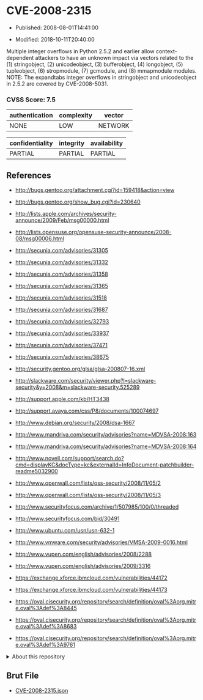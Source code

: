 # CVE-2008-2315

- Published: 2008-08-01T14:41:00

- Modified: 2018-10-11T20:40:00

Multiple integer overflows in Python 2.5.2 and earlier allow context-dependent attackers to have an unknown impact via vectors related to the (1) stringobject, (2) unicodeobject, (3) bufferobject, (4) longobject, (5) tupleobject, (6) stropmodule, (7) gcmodule, and (8) mmapmodule modules.  NOTE: The expandtabs integer overflows in stringobject and unicodeobject in 2.5.2 are covered by CVE-2008-5031.

### CVSS Score: **7.5**

| authentication | complexity | vector |
| --- | --- | --- |
| NONE | LOW | NETWORK |

| confidentiality | integrity | availability |
| --- | --- | --- |
| PARTIAL | PARTIAL | PARTIAL |

## References

* http://bugs.gentoo.org/attachment.cgi?id=159418&action=view

* http://bugs.gentoo.org/show_bug.cgi?id=230640

* http://lists.apple.com/archives/security-announce/2009/Feb/msg00000.html

* http://lists.opensuse.org/opensuse-security-announce/2008-08/msg00006.html

* http://secunia.com/advisories/31305

* http://secunia.com/advisories/31332

* http://secunia.com/advisories/31358

* http://secunia.com/advisories/31365

* http://secunia.com/advisories/31518

* http://secunia.com/advisories/31687

* http://secunia.com/advisories/32793

* http://secunia.com/advisories/33937

* http://secunia.com/advisories/37471

* http://secunia.com/advisories/38675

* http://security.gentoo.org/glsa/glsa-200807-16.xml

* http://slackware.com/security/viewer.php?l=slackware-security&y=2008&m=slackware-security.525289

* http://support.apple.com/kb/HT3438

* http://support.avaya.com/css/P8/documents/100074697

* http://www.debian.org/security/2008/dsa-1667

* http://www.mandriva.com/security/advisories?name=MDVSA-2008:163

* http://www.mandriva.com/security/advisories?name=MDVSA-2008:164

* http://www.novell.com/support/search.do?cmd=displayKC&docType=kc&externalId=InfoDocument-patchbuilder-readme5032900

* http://www.openwall.com/lists/oss-security/2008/11/05/2

* http://www.openwall.com/lists/oss-security/2008/11/05/3

* http://www.securityfocus.com/archive/1/507985/100/0/threaded

* http://www.securityfocus.com/bid/30491

* http://www.ubuntu.com/usn/usn-632-1

* http://www.vmware.com/security/advisories/VMSA-2009-0016.html

* http://www.vupen.com/english/advisories/2008/2288

* http://www.vupen.com/english/advisories/2009/3316

* https://exchange.xforce.ibmcloud.com/vulnerabilities/44172

* https://exchange.xforce.ibmcloud.com/vulnerabilities/44173

* https://oval.cisecurity.org/repository/search/definition/oval%3Aorg.mitre.oval%3Adef%3A8445

* https://oval.cisecurity.org/repository/search/definition/oval%3Aorg.mitre.oval%3Adef%3A8683

* https://oval.cisecurity.org/repository/search/definition/oval%3Aorg.mitre.oval%3Adef%3A9761

<details>
<summary>About this repository</summary> 

  This repository is part of the project [Live Hack CVE](https://github.com/Live-Hack-CVE). Main website can be found [www.live-hack.org](https://www.live-hack.org) 
  
  Made by [Sn0wAlice](https://github.com/Sn0wAlice) for the people that care about security and need to have a feed of the latest CVEs. Hope you enjoy it, don't forget to star the repo and follow me on [Twitter](https://twitter.com/Sn0wAlice) and [Github](https://github.com/Sn0wAlice). And that is my [personnal website](https://www.alice-snow.me/)

  - [Home Page](https://github.com/Live-Hack-CVE)
  - [Framework](https://github.com/Live-Hack-CVE/cve-framework)
  - [CVE database](https://github.com/Live-Hack-CVE/full_database)
  - [Changelog](https://github.com/Live-Hack-CVE/Changelog)
</details>

## Brut File

* [CVE-2008-2315.json](https://raw.githubusercontent.com/Live-Hack-CVE/full_database/main/cves/2008/CVE-2008-2315.json)

